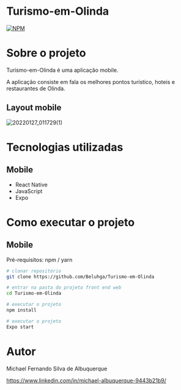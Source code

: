 # Turismo-em-Olinda

[![NPM](https://img.shields.io/npm/l/react)](https://github.com/Beluhga/Turismo-em-Olinda/blob/main/LICENSE) 

# Sobre o projeto

Turismo-em-Olinda é uma aplicação mobile.

A aplicação consiste em fala os melhores pontos turístico, hoteis e restaurantes de Olinda. 

## Layout mobile

![20220127_011729(1)](https://user-images.githubusercontent.com/82901722/151303907-65b61916-d4a6-4c13-b841-fb3e008e20d8.gif)

# Tecnologias utilizadas

## Mobile

- React Native
- JavaScript
- Expo

# Como executar o projeto

## Mobile
Pré-requisitos: npm / yarn

```bash
# clonar repositório
git clone https://github.com/Beluhga/Turismo-em-Olinda

# entrar na pasta do projeto front end web
cd Turismo-em-Olinda

# executar o projeto
npm install

# executar o projeto
Expo start
```

# Autor

Michael Fernando Silva de Albuquerque

https://www.linkedin.com/in/michael-albuquerque-9443b21b9/



